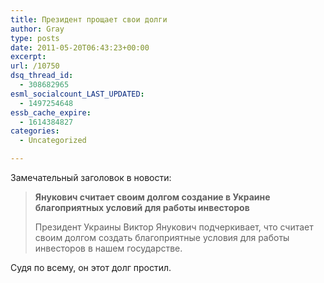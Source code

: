 ```yaml
---
title: Президент прощает свои долги
author: Gray
type: posts
date: 2011-05-20T06:43:23+00:00
excerpt:
url: /10750
dsq_thread_id:
  - 308682965
esml_socialcount_LAST_UPDATED:
  - 1497254648
essb_cache_expire:
  - 1614384827
categories:
  - Uncategorized

---
```








Замечательный заголовок в новости:

> **Янукович считает своим долгом создание в Украине благоприятных условий для работы инвесторов**
> 
> Президент Украины Виктор Янукович подчеркивает, что считает своим долгом создать благоприятные условия для работы инвесторов в нашем государстве.

Судя по всему, он этот долг простил.